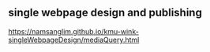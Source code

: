 ## single webpage design and publishing

https://namsanglim.github.io/kmu-wink-singleWebpageDesign/mediaQuery.html
